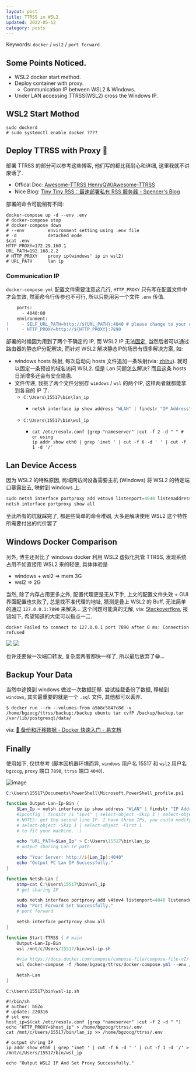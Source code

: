 ```yaml
---
layout: post
title: TTRSS in WSL2
updated: 2022-05-12
category: posts
---
```


Keywords: `docker` / `wsl2` / `port forward`

## Some Points Noticed.

- WSL2 docker start method.
- Deploy container with proxy.
  - Communication IP between WSL2 & Windows.
- Under LAN accessing TTRSS(WSL2) cross the Windows IP.

## WSL2 Start Mothod

```shell
sudo dockerd
# sudo systemctl enable docker ????
```

## Deploy TTRSS with Proxy 🤯

部署 TTRSS 的部分可以参考这些博客, 他们写的都比我耐心和详细, 这里我就不讲废话了.

- Offical Doc: [Awesome-TTRSS HenryQW/Awesome-TTRSS](https://github.com/HenryQW/Awesome-TTRSS/blob/main/docs/zh/README.md )
- Nice Blog: [Tiny Tiny RSS：最速部署私有 RSS 服务器 - Spencer's Blog](https://spencerwoo.com/blog/tiny-tiny-rss#an-zhuang-docker-compose )

部署的命令可能稍有不同:

```shell
docker-compose up -d --env .env
# docker-compose stop
# docker-compose down
# --env         environment setting using .env file
# -d            detached mode
$cat .env
HTTP_PROXY=172.29.160.1
URL_PATH=192.168.2.2
# HTTP_PROXY    proxy ip(windows' ip in wsl2)
# URL_PATH      lan ip
```

### Communication IP

`docker-compose.yml` 配置文件需要注意这几行, `HTTP_PROXY` 只有写在配置文件中才会生效, 然而命令行传参也不可行, 所以只能用另一个文件 `.env` 传值.

```diff
    ports:
      - 4040:80
    environment:
!     - SELF_URL_PATH=http://${URL_PATH}:4040 # please change to your own domain
!     - HTTP_PROXY=http://${HTTP_PROXY}:7890
```

部署的时候因为用到了两个不确定的 IP, 而 WSL2 IP 无法[固定](https://github.com/microsoft/WSL/issues/4210), 当然后者可以通过路由器的静态IP分配解决, 而针对 WSL2 解决静态IP的场景有很多解决方案, 如:

- windows hosts 映射, 每次启动向 hosts 文件追加一条映射(via: [zhihu](https://www.zhihu.com/question/387747506/answer/1820473311)). 就可以固定一条预设的域名访问 WSL2. 但是 Lan 问题怎么解决? 而且这条 hosts 日渐增多还会有安全隐患.
- 文件传递, 我挑了两个文件分别存 `windows` / `wsl` 的两个IP, 这样两者就都能拿到各自的 IP 了.
  - `C:\Users\15517\bin\lan_ip`
    - ```powershell
      netsh interface ip show address "WLAN" | findstr "IP Address" | Select-String -Pattern '([0-9][0-9]*\.[0-9][0-9]*\.[0-9][0-9]*\.[0-9][0-9]*)' | %{ $_.matches.Value }
      ```
  - `C:\Users\15517\bin\wsl_ip`
    - ```shell
      cat /etc/resolv.conf |grep "nameserver" |cut -f 2 -d " " # or using
      ip addr show eth0 | grep 'inet ' | cut -f 6 -d ' ' | cut -f 1 -d '/'
      ```

## Lan Device Access

因为 WSL2 的特殊原因, 局域网访问设备需要主机 (Windows) 将 WSL2 的特定端口暴露出去, 映射到 windows 上.

```powershell
sudo netsh interface portproxy add v4tov4 listenport=4040 listenaddress=* connectport=4040 connectaddress=xxx.xxx.xxx.xxx protocol=tcp
netsh interface portproxy show all
```

至此所有的坑就踩完了, 都是些简单的命令堆砌, 大多是解决使用 WSL2 这个特性所需要付出的代价罢了

## Windows Docker Comparison

另外, 博主还对比了 windows docker 利用 WSL2 虚拟化托管 TTRSS, 发现系统占用不如直接用 WSL2 来的轻便, 具体体验是

- windows + wsl2 => mem 3G
- wsl2 => 2G

当然, 除了内存占用更多之外, 配置代理更是无从下手, 上文的配置文件失效 + GUI 界面配置也失败了, 总是找不准代理的地址, 猜测是叠上 WSL2 的 Buff, 无法简单的通过 `127.0.0.1:7890` 来解决... 这个问题可能真的无解, via: [Stackoverflow](https://stackoverflow.com/questions/48272933/docker-at-windows-10-proxy-propagation-to-containers-not-working), 报错如下, 希望知道的大佬可以指点一二.

```shell
docker Failed to connect to 127.0.0.1 port 7890 after 0 ms: Connection refused
```

![](https://user-images.githubusercontent.com/57313137/158712544-96fcd594-7628-41e8-a906-acdc672d5e22.png)
![](https://user-images.githubusercontent.com/57313137/158712547-68a408d5-a46d-42ec-ab6b-35f1f8a3af55.png)

也许还要做一次端口转发, 复杂度两者都快一样了, 所以最后放弃了😁...

## Backup Your Data

当然中途换到 windows 做过一次数据迁移. 尝试挂载备份了数据, 移植到 `windows`, 其实最重要的就是一个 `.sql` 文件, 其他都可以丢弃.

```shell
$ docker run --rm --volumes-from a5b8c5847c8d -v /home/bgzocg/ttrss/backup:/backup ubuntu tar cvfP /backup/backup.tar /var/lib/postgresql/data/
```

via: [🎯 备份和迁移数据 - Docker 快速入门 - 易文档](https://docker.easydoc.net/doc/81170005/cCewZWoN/XQEqNjiu )


## Finally

使用如下, 仅供参考 (脚本因机器环境而异, `windows` 用户名 15517 和 `wsl2` 用户名 `bgzocg`, `proxy` 端口 `7890`, `ttrss` 端口 `4040`).

![image](https://user-images.githubusercontent.com/57313137/158714518-c1dd51d1-c3b1-4b1d-b3dc-ac448e4dbebd.png)

`C:\Users\15517\Documents\PowerShell\Microsoft.PowerShell_profile.ps1`

```powershell
function Output-Lan-Ip-Bin {
    $Lan_Ip = netsh interface ip show address "WLAN" | findstr "IP Address" | Select-String -Pattern '([0-9][0-9]*\.[0-9][0-9]*\.[0-9][0-9]*\.[0-9][0-9]*)' | %{ $_.matches.Value }
    #ipconfig | findstr /i "ipv4" | select-object -Skip 1 | select-object -First 1 | Select-String -Pattern '([0-9][0-9]*\.[0-9][0-9]*\.[0-9][0-9]*\.[0-9][0-9]*)' | % { $($_.matches.groups[1]).Value}
    # NOTES: get the second line IP. I have three IPs, you could modify
    # select-object -Skip 1 | select-object -First 1
    # to fit your machine. :)

    echo "URL_PATH=$Lan_Ip" > C:\Users\15517\bin\lan_ip
    # output sharing Lan IP path

    echo "Your Server: http://${Lan_Ip}:4040"
    echo "Output PC Lan IP Successfully."
}

function Netsh-Lan {
    $tmp=cat C:\Users\15517\bin\wsl_ip
    # get sharing IP

    sudo netsh interface portproxy add v4tov4 listenport=4040 listenaddress=* connectport=4040 connectaddress=$tmp protocol=tcp
    echo "Port Forward Set Successfully."
    # port forward

    netsh interface portproxy show all
}

function Start-TTRSS { # main
    Output-Lan-Ip-Bin
    wsl /mnt/c/Users/15517/bin/wsl-ip.sh

    #via https://docs.docker.com/compose/compose-file/compose-file-v2/
    wsl docker-compose -f /home/bgzocg/ttrss/docker-compose.yml --env /home/bgzocg/ttrss/.env up -d

    Netsh-Lan
}
```

`C:\Users\15517\bin\wsl-ip.sh`

```shell
#!/bin/sh
# author: bGZo
# update: 220316
# set env
host_ip=$(cat /etc/resolv.conf |grep "nameserver" |cut -f 2 -d " ")
echo "HTTP_PROXY=$host_ip" > /home/bgzocg/ttrss/.env
cat /mnt/c/Users/15517/bin/lan_ip >> /home/bgzocg/ttrss/.env

# output shring IP
ip addr show eth0 | grep 'inet ' | cut -f 6 -d ' ' | cut -f 1 -d '/' > /mnt/c/Users/15517/bin/wsl_ip

echo "Output WSL2 IP And Set Proxy Successfully."
```
